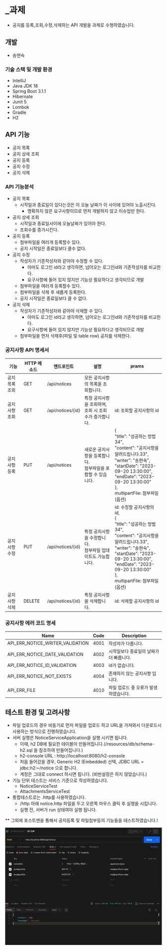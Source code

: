# _과제
- 공지를 등록,조회,수정,삭제하는 API 개발을 과제로 수행하였습니다. 

## 개발
- 송현숙
### 기술 스택 및 개발 환경
- IntelliJ
- Java JDK 18
- Spring Boot 3.1.1
- Hibernate
- Junit 5
- Lombok
- Gradle
- H2

## API 기능
- 공지 목록
- 공지 상세 조회
- 공지 등록
- 공지 수정
- 공지 삭제 

### API 기능분석
- 공지 목록
  - 시작일과 종료일이 있다는것은 이 오늘 날짜가 이 사이에 있어야 노출시킨다.
    - 명확하지 않은 요구사항이므로 먼저 개발하지 않고 이슈업만 한다.
- 공지 상세 조회
  - 시작일과 종료일사이에 오늘날짜가 있어야 한다.
  - 조회수를 증가시킨다.
- 공지 등록
  - 첨부파일을 여러개 등록할수 있다.
  - 공지 시작일은 종료일보다 클수 없다.
- 공지 수정
  - 작성자가 기존작성자와 같아야 수정할 수 있다.
    - 아마도 로그인 id라고 생각하면, 넘어오는 로그인id와 기존작성자를 비교한다. 
    - 요구사항에 들어 있지 않지만 기능상 필요하다고 생각되므로 개발
  - 첨부파일을 여러개 등록할수 있다.
  - 첨부파일을 삭제 후 새롭게 등록한다.
  - 공지 시작일은 종료일보다 클 수 없다.
- 공지 삭제
  - 작성자가 기존작성자와 같아야 삭제할 수 있다.
    - 아마도 로그인 id라고 생각하면, 넘어오는 로그인id와 기존작성자를 비교한다.
    - 요구사항에 들어 있지 않지만 기능상 필요하다고 생각되므로 개발
  - 첨부파일을 먼저 삭제후(파일 및 table row) 공지를 삭제한다.

### 공지사항 API 명세서

| 기능 | HTTP 메소드 | 엔드포인트 | 설명 | prams                                                                                                                                                                                                                         |
| --- | --- | --- | --- |-------------------------------------------------------------------------------------------------------------------------------------------------------------------------------------------------------------------------------| 
| 공지 목록 조회 | GET | /api/notices | 모든 공지사항의 목록을 조회합니다. |                                                                                                                                                                                                                               |
| 공지사항 조회 | GET | /api/notices/{id} | 특정 공지사항을 조회하며,<br/> 조회 시 조회수가 증가합니다. | id: 조회할 공지사항의 id                                                                                                                                                                                                              |
| 공지사항 등록 | PUT | /api/notices | 새로운 공지사항을 등록합니다. <br/> 첨부파일을 포함할 수 있습니다. | {<br/> "title": "성공하는 방법34",<br/>"content": "공지사항을 알려드립니다.33",<br/>"writer": "송현숙",<br/>"startDate": "2023-09-20 13:30:00",<br/>"endDate": "2023-09-20 13:30:00"<br/>},<br/>  multipartFile: 첨부파일 (옵션)                        |
| 공지사항 수정 | PUT | /api/notices/{id} | 특정 공지사항을 수정합니다. <br/> 첨부파일 업데이트도 가능합니다. | id: 수정할 공지사항의 id, <br/> {<br/> "title": "성공하는 방법34",<br/>"content": "공지사항을 알려드립니다.33",<br/>"writer": "송현숙",<br/>"startDate": "2023-09-20 13:30:00",<br/>"endDate": "2023-09-20 13:30:00"<br/>},<br/> multipartFile: 첨부파일 (옵션) |
| 공지사항 삭제 | DELETE | /api/notices/{id} | 특정 공지사항을 삭제합니다. | id: 삭제할 공지사항의 id                                                                                                                                                                                                              |

### 공지사항 에러 코드 명세
| Name                              | Code  | Description                         |
|-----------------------------------|-------|-------------------------------------|
| API_ERR_NOTICE_WRITER_VALIDATION  | 4001  | 작성자가 다릅니다.                  |
| API_ERR_NOTICE_DATE_VALIDATION    | 4002  | 시작일보다 종료일의 날짜가 더 빠릅니다.|
| API_ERR_NOTICE_ID_VALIDATION      | 4003  | id가 없습니다.                      |
| API_ERR_NOTICE_NOT_EXISTS         | 4004  | 존재하지 않는 공지사항 입니다.       |
| API_ERR_FILE                      | 4010  | 파일 업로드 중 오류가 발생하였습니다.  |


## 테스트 환경 및 고려사항
- 파일 업로드의 경우 비동기로 먼저 파일을 업로드 하고 URL을 가져와서 다운로드시 사용하는 방식으로 진행하였습니다.
- 서버 실행은 NoticeServiceApplication을 실행 시키면 됩니다.
  - 이때, h2 DB에 필요한 테이블이 만들어집니다.(/resources/db/schema-h2.sql 을 참조하여 만들어집니다.)
  - h2-console URL :  http://localhost:8080/h2-console 
  - 처음 들어갔을 경우, Generic H2 (Embedded) 선택, JDBC URL = jdbc:h2:~/notice 으로 합니다. 
  - 계정은 그대로 connect 하시면 됩니다. (비번설정은 하지 않았습니다.) 
- 기능 단위 테스트는 서비스 기준으로 작성하였습니다.
  - NoticeServiceTest
  - AttachmentsServiceTest 
- 통합테스트로는 .http를 사용하였습니다.
  - /http 아래 notice.http 파일을 두고 오른쪽 마우스 클릭 후 실행을 시킵니다. 
  - 실행 전, 서버가 run 상태여야 실행 됩니다.

** 그외에 포스트맨을 통해서 공지등록 및 파일첨부등의 기능들을 테스트하였습니다.!

![img_1.png](file%2Ftest%2Fimg_1.png)
